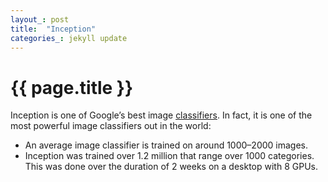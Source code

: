 ```yaml
---
layout_: post
title:  "Inception"
categories_: jekyll update
---
```


# {{ page.title }}

Inception is one of Google’s best image [classifiers](classifier.html). In fact, it is one of the most powerful image classifiers out in the world:
- An average image classifier is trained on around 1000–2000 images. 
- Inception was trained over 1.2 million that range over 1000 categories. This was done over the duration of 2 weeks on a desktop with 8 GPUs.
